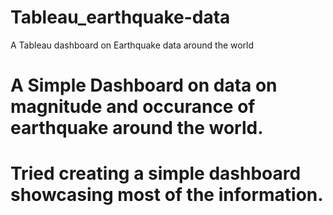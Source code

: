 # Tableau_earthquake-data
A Tableau dashboard on Earthquake data around the world 
# A Simple Dashboard on data on magnitude and occurance of earthquake around the world. 
# Tried creating a simple dashboard showcasing most of the information.
